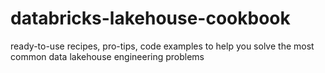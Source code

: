 # databricks-lakehouse-cookbook
ready-to-use recipes, pro-tips, code examples to help you solve the most common data lakehouse engineering problems
